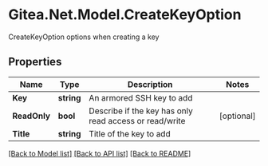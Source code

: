 # Gitea.Net.Model.CreateKeyOption
CreateKeyOption options when creating a key

## Properties

Name | Type | Description | Notes
------------ | ------------- | ------------- | -------------
**Key** | **string** | An armored SSH key to add | 
**ReadOnly** | **bool** | Describe if the key has only read access or read/write | [optional] 
**Title** | **string** | Title of the key to add | 

[[Back to Model list]](../README.md#documentation-for-models) [[Back to API list]](../README.md#documentation-for-api-endpoints) [[Back to README]](../README.md)

